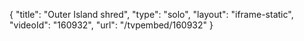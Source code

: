 {
    "title": "Outer Island shred",
    "type": "solo",
    "layout": "iframe-static",
    "videoId": "160932",
    "url": "\/tvpembed\/160932"
}